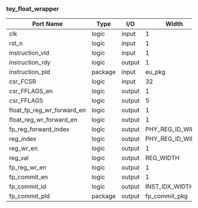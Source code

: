 ### toy_float_wrapper

| Port Name                  | Type    | I/O    | Width            | Comment |
|----------------------------|---------|--------|------------------|--|
| clk                        | logic   | input  | 1                |  |
| rst_n                      | logic   | input  | 1                |  |
| instruction_vld            | logic   | input  | 1                |  |
| instruction_rdy            | logic   | output | 1                |  |
| instruction_pld            | package | input  | eu_pkg           |  |
| csr_FCSR                   | logic   | input  | 32               |  |
| csr_FFLAGS_en              | logic   | output | 1                |  |
| csr_FFLAGS                 | logic   | output | 5                |  |
| float_fp_reg_wr_forward_en | logic   | output | 1                |  |
| float_reg_wr_forward_en    | logic   | output | 1                |  |
| fp_reg_forward_index       | logic   | output | PHY_REG_ID_WIDTH |  |
| reg_index                  | logic   | output | PHY_REG_ID_WIDTH |  |
| reg_wr_en                  | logic   | output | 1                |  |
| reg_val                    | logic   | output | REG_WIDTH        |  |
| fp_reg_wr_en               | logic   | output | 1                |  |
| fp_commit_en               | logic   | output | 1                |  |
| fp_commit_id               | logic   | output | INST_IDX_WIDTH   |  |
| fp_commit_pld              | package | output | fp_commit_pkg    |  |
